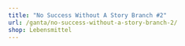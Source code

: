 ```yaml
---
title: "No Success Without A Story Branch #2"
url: /ganta/no-success-without-a-story-branch-2/
shop: Lebensmittel
---
```

